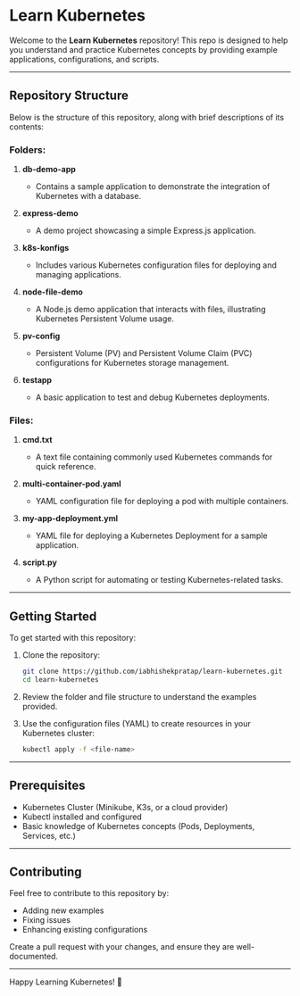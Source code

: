 # Learn Kubernetes

Welcome to the **Learn Kubernetes** repository! This repo is designed to help you understand and practice Kubernetes concepts by providing example applications, configurations, and scripts.

---

## Repository Structure

Below is the structure of this repository, along with brief descriptions of its contents:

### **Folders:**

1. **db-demo-app**
   - Contains a sample application to demonstrate the integration of Kubernetes with a database.

2. **express-demo**
   - A demo project showcasing a simple Express.js application.

3. **k8s-konfigs**
   - Includes various Kubernetes configuration files for deploying and managing applications.

4. **node-file-demo**
   - A Node.js demo application that interacts with files, illustrating Kubernetes Persistent Volume usage.

5. **pv-config**
   - Persistent Volume (PV) and Persistent Volume Claim (PVC) configurations for Kubernetes storage management.

6. **testapp**
   - A basic application to test and debug Kubernetes deployments.

### **Files:**

1. **cmd.txt**
   - A text file containing commonly used Kubernetes commands for quick reference.

2. **multi-container-pod.yaml**
   - YAML configuration file for deploying a pod with multiple containers.

3. **my-app-deployment.yml**
   - YAML file for deploying a Kubernetes Deployment for a sample application.

4. **script.py**
   - A Python script for automating or testing Kubernetes-related tasks.

---

## Getting Started

To get started with this repository:

1. Clone the repository:
   ```bash
   git clone https://github.com/iabhishekpratap/learn-kubernetes.git
   cd learn-kubernetes
   ```

2. Review the folder and file structure to understand the examples provided.

3. Use the configuration files (YAML) to create resources in your Kubernetes cluster:
   ```bash
   kubectl apply -f <file-name>
   ```

---

## Prerequisites

- Kubernetes Cluster (Minikube, K3s, or a cloud provider)
- Kubectl installed and configured
- Basic knowledge of Kubernetes concepts (Pods, Deployments, Services, etc.)

---

## Contributing

Feel free to contribute to this repository by:

- Adding new examples
- Fixing issues
- Enhancing existing configurations

Create a pull request with your changes, and ensure they are well-documented.

---

Happy Learning Kubernetes! 🚀

